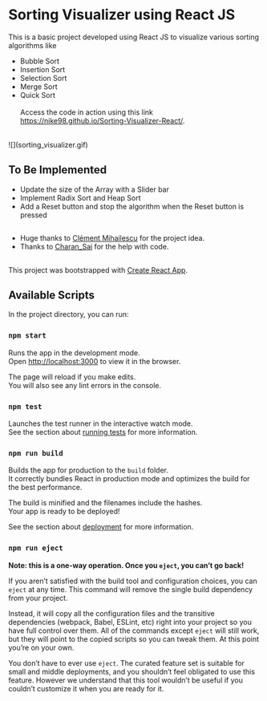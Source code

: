 # Sorting Visualizer using React JS
This is a basic project developed using React JS to visualize various sorting algorithms like
- Bubble Sort
- Insertion Sort
- Selection Sort
- Merge Sort
- Quick Sort
<br><br>
Access the code in action using this link https://nike98.github.io/Sorting-Visualizer-React/.
<br>
![](sorting_visualizer.gif)

## To Be Implemented
- Update the size of the Array with a Slider bar
- Implement Radix Sort and Heap Sort
- Add a Reset button and stop the algorithm when the Reset button is pressed

##

- Huge thanks to [Clément Mihailescu](https://github.com/clementmihailescu) for the project idea.
- Thanks to [Charan_Sai](https://github.com/CSALS) for the help with code.

##
This project was bootstrapped with [Create React App](https://github.com/facebook/create-react-app).
##

## Available Scripts

In the project directory, you can run:

### `npm start`

Runs the app in the development mode.<br />
Open [http://localhost:3000](http://localhost:3000) to view it in the browser.

The page will reload if you make edits.<br />
You will also see any lint errors in the console.

### `npm test`

Launches the test runner in the interactive watch mode.<br />
See the section about [running tests](https://facebook.github.io/create-react-app/docs/running-tests) for more information.

### `npm run build`

Builds the app for production to the `build` folder.<br />
It correctly bundles React in production mode and optimizes the build for the best performance.

The build is minified and the filenames include the hashes.<br />
Your app is ready to be deployed!

See the section about [deployment](https://facebook.github.io/create-react-app/docs/deployment) for more information.

### `npm run eject`

**Note: this is a one-way operation. Once you `eject`, you can’t go back!**

If you aren’t satisfied with the build tool and configuration choices, you can `eject` at any time. This command will remove the single build dependency from your project.

Instead, it will copy all the configuration files and the transitive dependencies (webpack, Babel, ESLint, etc) right into your project so you have full control over them. All of the commands except `eject` will still work, but they will point to the copied scripts so you can tweak them. At this point you’re on your own.

You don’t have to ever use `eject`. The curated feature set is suitable for small and middle deployments, and you shouldn’t feel obligated to use this feature. However we understand that this tool wouldn’t be useful if you couldn’t customize it when you are ready for it.
